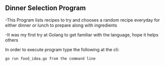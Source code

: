 ## Dinner Selection Program

 -This Program lists recipes to try and chooses a random recipe everyday for either dinner or lunch to prepare along with ingredients
 
 -It was my first try at Golang to get familiar with the language, hope it helps others
 
 In order to execute program type the following at the cli:
 
 ```go run food_idea.go from the command line```
